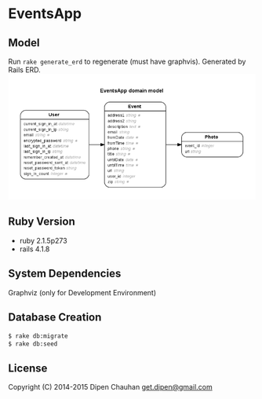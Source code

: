 EventsApp
=========

Model
-----
Run `rake generate_erd` to regenerate (must have graphvis). Generated by Rails ERD.
![](/erd.png)

Ruby Version
------------
- ruby 2.1.5p273
- rails 4.1.8

System Dependencies
-------------------
Graphviz (only for Development Environment)

Database Creation
-----------------
```
$ rake db:migrate
$ rake db:seed
```

License
-------
Copyright (C) 2014-2015 Dipen Chauhan get.dipen@gmail.com